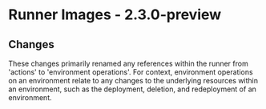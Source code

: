 # Runner Images - 2.3.0-preview

## Changes
These changes primarily renamed any references within the runner from 'actions' to 'environment operations'. For context, environment operations on an environment relate to any changes to the underlying resources within an environment, such as the deployment, deletion, and redeployment of an environment.